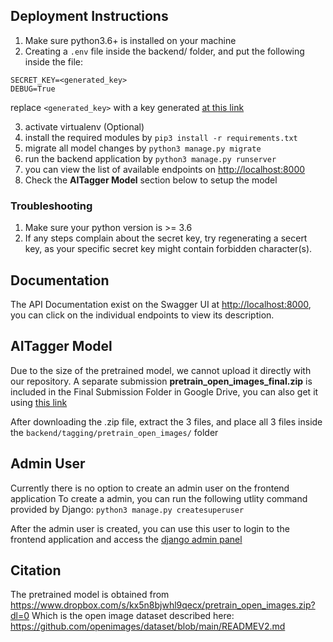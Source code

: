 ## Deployment Instructions
1. Make sure python3.6+ is installed on your machine
2. Creating a `.env` file inside the backend/ folder, and put the following inside the file:
```
SECRET_KEY=<generated_key>
DEBUG=True
```
replace `<generated_key>` with a key generated [at this link](https://djecrety.ir/)

3. activate virtualenv (Optional)
4. install the required modules by `pip3 install -r requirements.txt`
5. migrate all model changes by  `python3 manage.py migrate`
6. run the backend application by `python3 manage.py runserver`
7. you can view the list of available endpoints on [http://localhost:8000](http://localhost:8000)
8. Check the **AITagger Model** section below to setup the model

### Troubleshooting
1. Make sure your python version is >= 3.6
2. If any steps complain about the secret key, try regenerating a secert key, as your specific secret key might contain forbidden character(s).

## Documentation
The API Documentation exist on the Swagger UI at [http://localhost:8000](http://localhost:8000), you can click on the individual endpoints to view its description.

## AITagger Model
Due to the size of the pretrained model, we cannot upload it directly with our repository.
A separate submission **pretrain_open_images_final.zip** is included in the Final Submission Folder in Google Drive, you can also get it using [this link](https://drive.google.com/file/d/154jN6MP1DPLUzztuTLSJUMXrDiw-s3-l/view?usp=sharing)

After downloading the .zip file, extract the 3 files, and place all 3 files inside the `backend/tagging/pretrain_open_images/` folder

## Admin User
Currently there is no option to create an admin user on the frontend application
To create a admin, you can run the following utlity command provided by Django:
`python3 manage.py createsuperuser`

After the admin user is created, you can use this user to login to the frontend application and access the [django admin panel](http://localhost:8000/admin)

## Citation
The pretrained model is obtained from https://www.dropbox.com/s/kx5n8bjwhl9qecx/pretrain_open_images.zip?dl=0
Which is the open image dataset described here: https://github.com/openimages/dataset/blob/main/READMEV2.md
